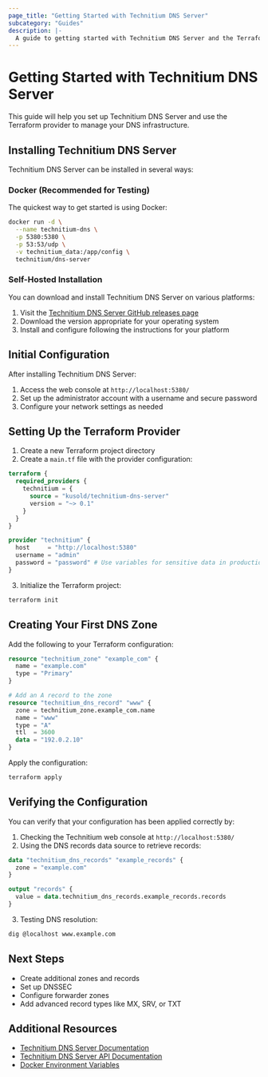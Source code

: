 ```yaml
---
page_title: "Getting Started with Technitium DNS Server"
subcategory: "Guides"
description: |-
  A guide to getting started with Technitium DNS Server and the Terraform provider.
---
```


# Getting Started with Technitium DNS Server

This guide will help you set up Technitium DNS Server and use the Terraform provider to manage your DNS infrastructure.

## Installing Technitium DNS Server

Technitium DNS Server can be installed in several ways:

### Docker (Recommended for Testing)

The quickest way to get started is using Docker:

```bash
docker run -d \
  --name technitium-dns \
  -p 5380:5380 \
  -p 53:53/udp \
  -v technitium_data:/app/config \
  technitium/dns-server
```

### Self-Hosted Installation

You can download and install Technitium DNS Server on various platforms:

1. Visit the [Technitium DNS Server GitHub releases page](https://github.com/TechnitiumSoftware/DnsServer/releases)
2. Download the version appropriate for your operating system
3. Install and configure following the instructions for your platform

## Initial Configuration

After installing Technitium DNS Server:

1. Access the web console at `http://localhost:5380/`
2. Set up the administrator account with a username and secure password
3. Configure your network settings as needed

## Setting Up the Terraform Provider

1. Create a new Terraform project directory
2. Create a `main.tf` file with the provider configuration:

```terraform
terraform {
  required_providers {
    technitium = {
      source = "kusold/technitium-dns-server"
      version = "~> 0.1"
    }
  }
}

provider "technitium" {
  host     = "http://localhost:5380"
  username = "admin"
  password = "password" # Use variables for sensitive data in production
}
```

3. Initialize the Terraform project:

```bash
terraform init
```

## Creating Your First DNS Zone

Add the following to your Terraform configuration:

```terraform
resource "technitium_zone" "example_com" {
  name = "example.com"
  type = "Primary"
}

# Add an A record to the zone
resource "technitium_dns_record" "www" {
  zone = technitium_zone.example_com.name
  name = "www"
  type = "A"
  ttl  = 3600
  data = "192.0.2.10"
}
```

Apply the configuration:

```bash
terraform apply
```

## Verifying the Configuration

You can verify that your configuration has been applied correctly by:

1. Checking the Technitium web console at `http://localhost:5380/`
2. Using the DNS records data source to retrieve records:

```terraform
data "technitium_dns_records" "example_records" {
  zone = "example.com"
}

output "records" {
  value = data.technitium_dns_records.example_records.records
}
```

3. Testing DNS resolution:

```bash
dig @localhost www.example.com
```

## Next Steps

- Create additional zones and records
- Set up DNSSEC
- Configure forwarder zones
- Add advanced record types like MX, SRV, or TXT

## Additional Resources

- [Technitium DNS Server Documentation](https://github.com/TechnitiumSoftware/DnsServer/blob/master/README.md)
- [Technitium DNS Server API Documentation](https://github.com/TechnitiumSoftware/DnsServer/blob/master/APIDOCS.md)
- [Docker Environment Variables](https://github.com/TechnitiumSoftware/DnsServer/blob/master/DockerEnvironmentVariables.md)
